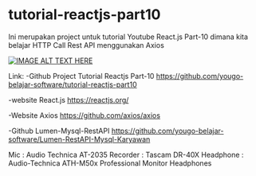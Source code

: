 # tutorial-reactjs-part10
Ini merupakan project untuk tutorial Youtube React.js Part-10 dimana kita belajar HTTP Call Rest API menggunakan Axios

[![IMAGE ALT TEXT HERE](http://img.youtube.com/vi/Rnd_b_CCq58/0.jpg)](https://youtu.be/Rnd_b_CCq58)



Link: 
-Github Project Tutorial Reactjs Part-10
https://github.com/yougo-belajar-software/tutorial-reactjs-part10

-website React.js 
https://reactjs.org/

-Website Axios
https://github.com/axios/axios

-Github Lumen-Mysql-RestAPI
https://github.com/yougo-belajar-software/Lumen-RestAPI-Mysql-Karyawan

Mic : Audio Technica AT-2035
Recorder : Tascam DR-40X
Headphone : Audio-Technica ATH-M50x Professional Monitor Headphones
